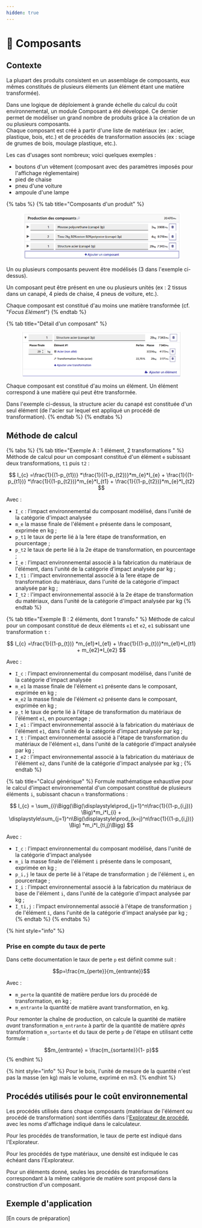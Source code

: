 ```yaml
---
hidden: true
---
```


# 🧩 Composants

## Contexte

La plupart des produits consistent en un assemblage de composants, eux mêmes constitués de plusieurs éléments (un élément étant une matière transformée).

Dans une logique de déploiement à grande échelle du calcul du coût environnemental, un module Composant a été développé. Ce dernier permet de modéliser un grand nombre de produits grâce à la création de un ou plusieurs composants. \
Chaque composant est créé à partir d'une liste de matériaux (ex : acier, plastique, bois, etc.) et de procédés de transformation associés (ex : sciage de grumes de bois, moulage plastique, etc.).

Les cas d'usages sont nombreux; voici quelques exemples :&#x20;

* boutons d'un vêtement (composant avec des paramètres imposés pour l'affichage réglementaire)
* pied de chaise
* pneu d'une voiture
* ampoule d'une lampe

{% tabs %}
{% tab title="Composants d'un produit" %}
<figure><img src="../.gitbook/assets/image (382).png" alt=""><figcaption></figcaption></figure>

Un ou plusieurs composants peuvent être modélisés (3 dans l'exemple ci-dessus).&#x20;

Un composant peut être présent en une ou plusieurs unités (ex : 2 tissus dans un canapé, 4 pieds de chaise, 4 pneus de voiture, etc.).

Chaque composant est constitué d'au moins une matière transformée (cf. "_Focus Elément_")
{% endtab %}

{% tab title="Détail d'un composant" %}
<figure><img src="../.gitbook/assets/image (383).png" alt=""><figcaption></figcaption></figure>

Chaque composant est constitué d'au moins un élément. Un élément correspond à une matière qui peut être transformée.&#x20;

Dans l'exemple ci-dessus, la structure acier du canapé est constituée d'un seul élément (de l'acier sur lequel est appliqué un procédé de transformation).&#x20;
{% endtab %}
{% endtabs %}

## Méthode de calcul

{% tabs %}
{% tab title="Exemple A : 1 élément, 2 transformations " %}
Méthode de calcul pour un composant constitué d'un élément `e` subissant deux transformations, `t1` puis `t2` :&#x20;

$$
I_{c} =\frac{1}{(1-p_{t1})} *\frac{1}{(1-p_{t2})}*m_{e}*I_{e} + \frac{1}{(1-p_{t1})} *\frac{1}{(1-p_{t2})}*m_{e}*I_{t1} + \frac{1}{(1-p_{t2})}*m_{e}*I_{t2}
$$

Avec :&#x20;

* `I_c` : l'impact environnemental du composant modélisé, dans l'unité de la catégorie d'impact analysée
* `m_e` la masse finale de l'élément `e` présente dans le composant, exprimée en kg ;
* `p_t1` le taux de perte lié à la 1ere étape de transformation, en pourcentage ;
* `p_t2` le taux de perte lié à la 2e étape de transformation, en pourcentage ;
* `I_e` : l'impact environnemental associé à la fabrication du matériaux de l'élément, dans l'unité de la catégorie d'impact analysée par kg ;
* `I_t1` : l'impact environnemental associé à la 1ere étape de transformation du matériaux, dans l'unité de la catégorie d'impact analysée par kg ;
* `I_t2` : l'impact environnemental associé à la 2e étape de transformation du matériaux, dans l'unité de la catégorie d'impact analysée par kg
{% endtab %}

{% tab title="Exemple B : 2 éléments, dont 1 transfo." %}
Méthode de calcul pour un composant constitué de deux éléments `e1` et `e2`, `e1` subissant une transformation `t` :&#x20;

$$
I_{c} =\frac{1}{(1-p_{t})} *m_{e1}*I_{e1} + \frac{1}{(1-p_{t})}*m_{e1}*I_{t1} + m_{e2}*I_{e2}
$$

Avec :&#x20;

* `I_c` : l'impact environnemental du composant modélisé, dans l'unité de la catégorie d'impact analysée
* `m_e1` la masse finale de l'élément `e1` présente dans le composant, exprimée en kg ;
* `m_e2` la masse finale de l'élément `e2` présente dans le composant, exprimée en kg ;
* `p_t` le taux de perte lié à l'étape de transformation du matériaux de l'élément `e1`, en pourcentage ;
* `I_e1` : l'impact environnemental associé à la fabrication du matériaux de l'élément `e1`, dans l'unité de la catégorie d'impact analysée par kg ;
* `I_t` : l'impact environnemental associé à l'étape de transformation du matériaux de l'élément `e1`, dans l'unité de la catégorie d'impact analysée par kg ;
* `I_e2` : l'impact environnemental associé à la fabrication du matériaux de l'élément `e2`, dans l'unité de la catégorie d'impact analysée par kg ;
{% endtab %}

{% tab title="Calcul générique" %}
Formule mathématique exhaustive pour le calcul d'impact environnemental d'un composant constitué de plusieurs éléments `i`, subissant chacun `n` transformations :&#x20;

$$
I_{c} = \sum_{i}\Bigg(\Big(\displaystyle\prod_{j=1}^n\frac{1}{(1-p_{i,j})} \Big)*m_i*I_{i} + \displaystyle\sum_{j=1}^n\Big(\displaystyle\prod_{k=j}^n\frac{1}{(1-p_{i,j})} \Big) *m_i*I_{ti,j}\Bigg)
$$

Avec :&#x20;

* `I_c` : l'impact environnemental du composant modélisé, dans l'unité de la catégorie d'impact analysée
* `m_i` la masse finale de l'élément `i` présente dans le composant, exprimée en kg ;
* `p_i,j` le taux de perte lié à l'étape de transformation `j` de l'élément `i`, en pourcentage ;
* `I_i` : l'impact environnemental associé à la fabrication du matériaux de base de l'élément `i`, dans l'unité de la catégorie d'impact analysée par kg ;
* `I_ti,j` : l'impact environnemental associé à l'étape de transformation `j` de l'élément `i`, dans l'unité de la catégorie d'impact analysée par kg ;
{% endtab %}
{% endtabs %}

{% hint style="info" %}
### Prise en compte du taux de perte <a href="#calcul-des-masses" id="calcul-des-masses"></a>

Dans cette documentation le taux de perte `p` est définit comme suit :&#x20;

$$p=\frac{m_{perte}}{m_{entrante}}$$

Avec :&#x20;

* `m_perte` la quantité de matière perdue lors du procédé de transformation, en kg ;
* `m_entrante`​​​ la quantité de matière avant transformation, en kg.

Pour remonter la chaîne de production, on calcule la quantité de matière _avant_ transformation `m_entrante` à partir de la quantité de matière _après_ transformation `m_sortante` et du taux de perte `p` de l'étape en utilisant cette formule :&#x20;

$$m_{entrante} = \frac{m_{sortante}}{1- p}$$&#x20;
{% endhint %}

{% hint style="info" %}
Pour le bois, l'unité de mesure de la quantité n'est pas la masse (en kg) mais le volume, exprimé en m3.
{% endhint %}

## Procédés utilisés pour le coût environnemental

Les procédés utilisés dans chaque composants (matériaux de l'élément ou procédé de transformation) sont identifiés dans l'[Explorateur de procédé](https://ecobalyse.beta.gouv.fr/#/explore/textile/textile-processes), avec les noms d'affichage indiqué dans le calculateur.

Pour les procédés de transformation, le taux de perte est indiqué dans l'Explorateur.

Pour les procédés de type matériaux, une densité est indiquée le cas échéant dans l'Explorateur.

Pour un éléments donné, seules les procédés de transformations correspondant à la même catégorie de matière sont proposé dans la construction d'un composant.

## Exemple d'application

\[En cours de préparation]

